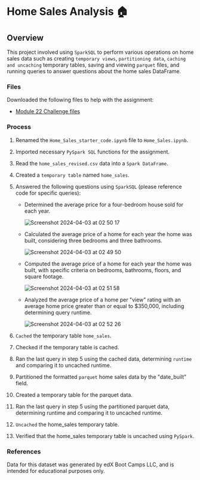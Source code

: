 # Home Sales Analysis 🏠


## Overview

This project involved using `SparkSQL` to perform various operations on home sales data such as creating `temporary views`, `partitioning data`, `caching and uncaching` temporary tables, saving and viewing `parquet` files, and running queries to answer questions about the home sales DataFrame.


### Files

Downloaded the following files to help with the assignment:
- [Module 22 Challenge files](https://static.bc-edx.com/data/dl-1-2/m22/lms/starter/Starter_Code.zip)


### Process

1. Renamed the `Home_Sales_starter_code.ipynb` file to `Home_Sales.ipynb`.
2. Imported necessary `PySpark SQL` functions for the assignment.
3. Read the `home_sales_revised.csv` data into a `Spark DataFrame`.
4. Created a `temporary table` named `home_sales`.
5. Answered the following questions using `SparkSQL` (please reference code for specific queries):
    - Determined the average price for a four-bedroom house sold for each year.
      
      ![Screenshot 2024-04-03 at 02 50 17](https://github.com/imnana18/Home_Sales/assets/147445115/e197a008-ac41-4bd1-be6c-86d499d16432)

    - Calculated the average price of a home for each year the home was built, considering three bedrooms and three bathrooms.

      ![Screenshot 2024-04-03 at 02 49 50](https://github.com/imnana18/Home_Sales/assets/147445115/fb74bb7a-fd67-4a20-abc8-0c1ee605a3ba)
      
    - Computed the average price of a home for each year the home was built, with specific criteria on bedrooms, bathrooms, floors, and square footage.
      
      ![Screenshot 2024-04-03 at 02 51 58](https://github.com/imnana18/Home_Sales/assets/147445115/ead35ed0-4da3-4d1a-8e40-19bc1ea0ec89)

    - Analyzed the average price of a home per "view" rating with an average home price greater than or equal to $350,000, including determining query runtime.

      ![Screenshot 2024-04-03 at 02 52 26](https://github.com/imnana18/Home_Sales/assets/147445115/d27da781-01e7-4d28-95e6-67acb1dff50d)

6. `Cached` the temporary table `home_sales`.
7. Checked if the temporary table is cached.
8. Ran the last query in step 5 using the cached data, determining `runtime` and comparing it to uncached runtime.
9. Partitioned the formatted `parquet` home sales data by the "date_built" field.
10. Created a temporary table for the parquet data.
11. Ran the last query in step 5 using the partitioned parquet data, determining runtime and comparing it to uncached runtime.
12. `Uncached` the home_sales temporary table.
13. Verified that the home_sales temporary table is uncached using `PySpark`.


### References

Data for this dataset was generated by edX Boot Camps LLC, and is intended for educational purposes only.
 
